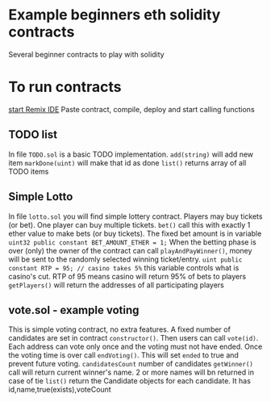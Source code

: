 # Example beginners eth solidity contracts
Several beginner contracts to play with solidity

# To run contracts
[start Remix IDE](https://remix.ethereum.org/)
Paste contract, compile, deploy and start calling functions

## TODO list
In file `TODO.sol` is a basic TODO implementation.
`add(string)` will add new item
`markDone(uint)` will make that id as done
`list()` returns array of all TODO items

## Simple Lotto
In file `lotto.sol` you will find simple lottery contract.
Players may buy tickets (or bet). One player can buy multiple tickets.
`bet()` call this with exactly 1 ether value to make bets (or buy tickets).
The fixed bet amount is in variable `uint32 public constant BET_AMOUNT_ETHER = 1;`
When the betting phase is over (only) the owner of the contract can call
`playAndPayWinner()`, money will be sent to the randomly selected winning ticket/entry.
`uint public constant RTP = 95; // casino takes 5%` this variable controls what is casino's cut.
RTP of 95 means casino will return 95% of bets to players
`getPlayers()` will return the addresses of all participating players


## vote.sol - example voting
This is simple voting contract, no extra features.
A fixed number of candidates are set in contract `constructor()`.
Then users can call `vote(id)`. Each address can vote only once and the voting must not have ended.
Once the voting time is over call `endVoting()`. This will set `ended` to true and prevent future voting.
`candidatesCount` number of candidates
`getWinner()` call will return current winner's name. 2 or more names will bn returned in case of tie
`list()` return the Candidate objects for each candidate. It has id,name,true(exists),voteCount
